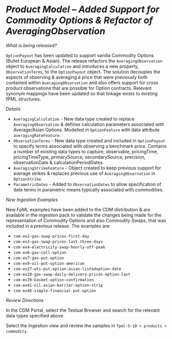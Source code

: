 # *Product Model – Added Support for Commodity Options & Refactor of AveragingObservation*

_What is being released?_

`OptionPayout` has been updated to support vanilla Commodity Options (Bullet European & Asian). The release refactors the `AveragingObservation` object to `AveragingCalculation` and introduces a new property, `ObservationTerms`, to the `OptionPayout` object. The solution decouples the aspects of observing & averaging a price that were previously both contained within `AveragingObservation` and also offers support for cross product observations that are possible for Option contracts. Relevant synonym mappings have been updated so that linkage exists to existing fPML structures.

_Details_

- `AveragingCalculation` - New data type created to replace `AveragingObservation` & defines calculation parameters associated with Average/Asian Options. Modelled in `OptionFeature` with data attribute `averagingRateFeature`.
- `ObservationTerms` - New data type created and included in `OptionPayout` to specify terms associated with observing a benchmark price. Contains a number of existing data types to capture; observable, pricingTime, pricingTimeType, primarySource, secondarySource, precision, observationDate & calculationPeriodDates. 
- `AveragingStrikeFeature` - Object created to keep previous support for average strikes & replaces previous use of `AveragingObservation` in `OptionStrike`. 
- `ParametricDates` - Added to `ObservationDates` to allow specification of date terms in parametric means typically associated with commodities. 

_New Ingestion Examples_

New FpML examples have been added to the CDM distribution & are available in the ingestion pack to validate the changes being made for the representation of Commodity Options and also Commodity Swaps, that was included in a previous release. The examples are:

- `com-ex2-gas-swap-prices-first-day`
- `com-ex3-gas-swap-prices-last-three-days`
- `com-ex4-electricity-swap-hourly-off-peak`
- `com-ex6-gas-call-option`
- `com-ex7-gas-put-option`
- `com-ex9-oil-put-option-american`
- `com-ex27-wti-put-option-asian-listedoption-date`
- `com-ex28-gas-swap-daily-delivery-prices-option-last`
- `com-ex39-basket-option-confirmation`
- `com-ex41-oil-asian-barrier-option-strip`
- `com-ex46-simple-financial-put-option`

_Review Directions_

In the CDM Portal, select the Textual Browser and search for the relevant data types specified above.

Select the Ingestion view and review the samples in `fpml-5-10 > products > commodity`.
